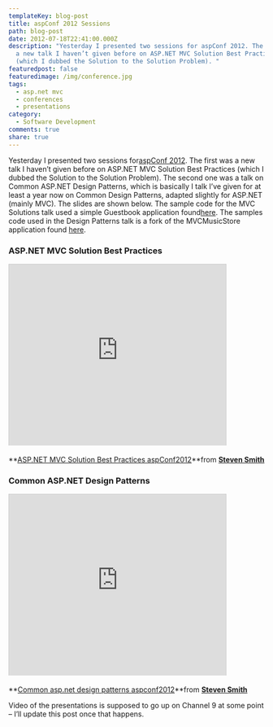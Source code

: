 ```yaml
---
templateKey: blog-post
title: aspConf 2012 Sessions
path: blog-post
date: 2012-07-18T22:41:00.000Z
description: "Yesterday I presented two sessions for aspConf 2012. The first was
  a new talk I haven’t given before on ASP.NET MVC Solution Best Practices
  (which I dubbed the Solution to the Solution Problem). "
featuredpost: false
featuredimage: /img/conference.jpg
tags:
  - asp.net mvc
  - conferences
  - presentations
category:
  - Software Development
comments: true
share: true
---
```

Yesterday I presented two sessions for[aspConf 2012](http://aspconf.net/). The first was a new talk I haven’t given before on ASP.NET MVC Solution Best Practices (which I dubbed the Solution to the Solution Problem). The second one was a talk on Common ASP.NET Design Patterns, which is basically I talk I’ve given for at least a year now on Common Design Patterns, adapted slightly for ASP.NET (mainly MVC). The slides are shown below. The sample code for the MVC Solutions talk used a simple Guestbook application found[here](https://bitbucket.org/ardalis/guestbook). The samples code used in the Design Patterns talk is a fork of the MVCMusicStore application found [here](http://mvcmusicstore.codeplex.com/SourceControl/network/forks/ssmith/MvcMusicStoreRepositoryPattern).

### ASP.NET MVC Solution Best Practices

<iframe width="427" height="356" src="https://www.slideshare.net/slideshow/embed_code/13697256" frameborder="0" marginwidth="0" marginheight="0" scrolling="no" allowfullscreen="" style="border-bottom: #ccc 0px solid; border-left: #ccc 1px solid; margin-bottom: 5px; border-top: #ccc 1px solid; border-right: #ccc 1px solid"> </iframe>

**[ASP.NET MVC Solution Best Practices aspConf2012](https://www.slideshare.net/ardalis/aspnet-mvc-solution-best-practices-aspconf2012 "ASP.NET MVC Solution Best Practices aspConf2012")**from **[Steven Smith](https://www.slideshare.net/ardalis)**

### Common ASP.NET Design Patterns

<iframe width="427" height="356" src="https://www.slideshare.net/slideshow/embed_code/13697232" frameborder="0" marginwidth="0" marginheight="0" scrolling="no" allowfullscreen="" style="border-bottom: #ccc 0px solid; border-left: #ccc 1px solid; margin-bottom: 5px; border-top: #ccc 1px solid; border-right: #ccc 1px solid"> </iframe>

**[Common asp.net design patterns aspconf2012](https://www.slideshare.net/ardalis/common-aspnet-design-patterns-aspconf2012 "Common asp.net design patterns aspconf2012")**from **[Steven Smith](https://www.slideshare.net/ardalis)**

Video of the presentations is supposed to go up on Channel 9 at some point – I’ll update this post once that happens.